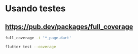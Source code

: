 # Usando testes

## https://pub.dev/packages/full_coverage

```bash
full_coverage -i '*_page.dart'

flutter test --coverage
```